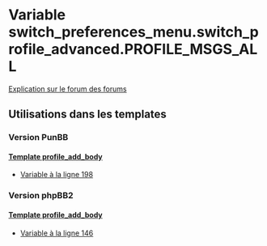 # Variable switch_preferences_menu.switch_profile_advanced.PROFILE_MSGS_ALL
[Explication sur le forum des forums](http://forum.forumactif.com/t294113-listing-des-variables#switch_preferences_menu.switch_profile_advanced.PROFILE_MSGS_ALL)

## Utilisations dans les templates

### Version PunBB

#### [Template profile_add_body](punbb/profile_add_body.md)
* [Variable à la ligne 198](../punbb/profile_add_body.tpl#L198)

### Version phpBB2

#### [Template profile_add_body](subsilver/profile_add_body.md)
* [Variable à la ligne 146](../subsilver/profile_add_body.tpl#L146)